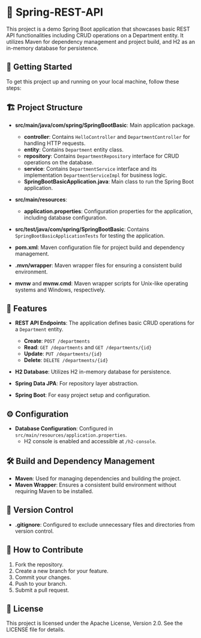 # 🌱 Spring-REST-API

This project is a demo Spring Boot application that showcases basic REST API functionalities including CRUD operations on a Department entity. It utilizes Maven for dependency management and project build, and H2 as an in-memory database for persistence.

## 🚀 Getting Started

To get this project up and running on your local machine, follow these steps:

## 🏗️ Project Structure

- **src/main/java/com/spring/SpringBootBasic**: Main application package.
  - **controller**: Contains `HelloController` and `DepartmentController` for handling HTTP requests.
  - **entity**: Contains `Department` entity class.
  - **repository**: Contains `DepartmentRepository` interface for CRUD operations on the database.
  - **service**: Contains `DepartmentService` interface and its implementation `DepartmentServiceImpl` for business logic.
  - **SpringBootBasicApplication.java**: Main class to run the Spring Boot application.

- **src/main/resources**:
  - **application.properties**: Configuration properties for the application, including database configuration.

- **src/test/java/com/spring/SpringBootBasic**: Contains `SpringBootBasicApplicationTests` for testing the application.

- **pom.xml**: Maven configuration file for project build and dependency management.

- **.mvn/wrapper**: Maven wrapper files for ensuring a consistent build environment.

- **mvnw** and **mvnw.cmd**: Maven wrapper scripts for Unix-like operating systems and Windows, respectively.

## 🎉 Features

- **REST API Endpoints**: The application defines basic CRUD operations for a `Department` entity.
  - **Create**: `POST /departments`
  - **Read**: `GET /departments` and `GET /departments/{id}`
  - **Update**: `PUT /departments/{id}`
  - **Delete**: `DELETE /departments/{id}`

- **H2 Database**: Utilizes H2 in-memory database for persistence.

- **Spring Data JPA**: For repository layer abstraction.

- **Spring Boot**: For easy project setup and configuration.

## ⚙️ Configuration

- **Database Configuration**: Configured in `src/main/resources/application.properties`.
  - H2 console is enabled and accessible at `/h2-console`.

## 🛠️ Build and Dependency Management

- **Maven**: Used for managing dependencies and building the project.
- **Maven Wrapper**: Ensures a consistent build environment without requiring Maven to be installed.

## 🔗 Version Control

- **.gitignore**: Configured to exclude unnecessary files and directories from version control.

## 🤝 How to Contribute

1. Fork the repository.
2. Create a new branch for your feature.
3. Commit your changes.
4. Push to your branch.
5. Submit a pull request.

## 📝 License

This project is licensed under the Apache License, Version 2.0. See the LICENSE file for details.
